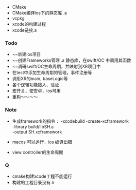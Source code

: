 - CMake
- CMake编译ios下的静态库 .a
- vcpkg
- xcode的构建过程
- xcode链接.a


### Todo
- ~~新建ios项目
- ~~创建Frameworks管理 .a 静态库，在swift/OC 中调用其函数
- ~~调研swift/OC生命周期，并映射到XR项目中
- 在test中添加生命周期的管理，事件注册等
- 调用XR的main, baseLogic等
- 各个逻辑功能接入、验证
- 宏开关，使安卓，ios可用
- 重构～～～～

### Note
- 生成framework的指令：
	 -xcodebuild -create-xcframework \
	 -library build/libSH.a \
	 -output SH.xcframework
- macos 可以运行，ios 编译出错

- view controller的生命周期


### Q
- cmake构建xcode工程不能运行
- 构建的工程目录没有.h
